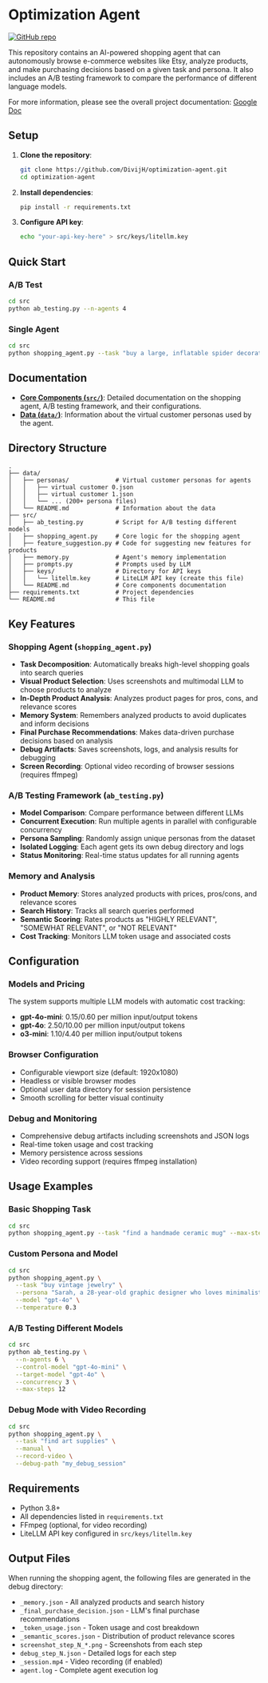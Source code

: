 # Optimization Agent

[![GitHub repo](https://img.shields.io/badge/github-repo-blue?logo=github)](https://github.com/DivijH/optimization-agent)

This repository contains an AI-powered shopping agent that can autonomously browse e-commerce websites like Etsy, analyze products, and make purchasing decisions based on a given task and persona. It also includes an A/B testing framework to compare the performance of different language models.

For more information, please see the overall project documentation: [Google Doc](https://docs.google.com/document/d/1ORWmq6GQMyoQZR7_b2S9Hs7l2A-e0Ce9f6EKy-pQ69Q/edit?tab=t.0#heading=h.4wbqtehjjc4)

## Setup

1.  **Clone the repository**:
    ```bash
    git clone https://github.com/DivijH/optimization-agent.git
    cd optimization-agent
    ```

2.  **Install dependencies**:
    ```bash
    pip install -r requirements.txt
    ```

3.  **Configure API key**:
    ```bash
    echo "your-api-key-here" > src/keys/litellm.key
    ```

## Quick Start

### A/B Test
```bash
cd src
python ab_testing.py --n-agents 4
```

### Single Agent
```bash
cd src
python shopping_agent.py --task "buy a large, inflatable spider decoration for halloween"
```

## Documentation

- **[Core Components (`src/`)](./src/README.md)**: Detailed documentation on the shopping agent, A/B testing framework, and their configurations.
- **[Data (`data/`)](./data/README.md)**: Information about the virtual customer personas used by the agent.

## Directory Structure

```
.
├── data/
│   ├── personas/             # Virtual customer personas for agents
│   │   ├── virtual customer 0.json
│   │   ├── virtual customer 1.json
│   │   └── ... (200+ persona files)
│   └── README.md             # Information about the data
├── src/
│   ├── ab_testing.py         # Script for A/B testing different models
│   ├── shopping_agent.py     # Core logic for the shopping agent
│   ├── feature_suggestion.py # Code for suggesting new features for products
│   ├── memory.py             # Agent's memory implementation
│   ├── prompts.py            # Prompts used by LLM
│   ├── keys/                 # Directory for API keys
│   │   └── litellm.key       # LiteLLM API key (create this file)
│   └── README.md             # Core components documentation
├── requirements.txt          # Project dependencies
└── README.md                 # This file
```

## Key Features

### Shopping Agent (`shopping_agent.py`)
- **Task Decomposition**: Automatically breaks high-level shopping goals into search queries
- **Visual Product Selection**: Uses screenshots and multimodal LLM to choose products to analyze
- **In-Depth Product Analysis**: Analyzes product pages for pros, cons, and relevance scores
- **Memory System**: Remembers analyzed products to avoid duplicates and inform decisions
- **Final Purchase Recommendations**: Makes data-driven purchase decisions based on analysis
- **Debug Artifacts**: Saves screenshots, logs, and analysis results for debugging
- **Screen Recording**: Optional video recording of browser sessions (requires ffmpeg)

### A/B Testing Framework (`ab_testing.py`)
- **Model Comparison**: Compare performance between different LLMs
- **Concurrent Execution**: Run multiple agents in parallel with configurable concurrency
- **Persona Sampling**: Randomly assign unique personas from the dataset
- **Isolated Logging**: Each agent gets its own debug directory and logs
- **Status Monitoring**: Real-time status updates for all running agents

### Memory and Analysis
- **Product Memory**: Stores analyzed products with prices, pros/cons, and relevance scores
- **Search History**: Tracks all search queries performed
- **Semantic Scoring**: Rates products as "HIGHLY RELEVANT", "SOMEWHAT RELEVANT", or "NOT RELEVANT"
- **Cost Tracking**: Monitors LLM token usage and associated costs

## Configuration

### Models and Pricing
The system supports multiple LLM models with automatic cost tracking:
- **gpt-4o-mini**: $0.15/$0.60 per million input/output tokens
- **gpt-4o**: $2.50/$10.00 per million input/output tokens  
- **o3-mini**: $1.10/$4.40 per million input/output tokens

### Browser Configuration
- Configurable viewport size (default: 1920x1080)
- Headless or visible browser modes
- Optional user data directory for session persistence
- Smooth scrolling for better visual continuity

### Debug and Monitoring
- Comprehensive debug artifacts including screenshots and JSON logs
- Real-time token usage and cost tracking
- Memory persistence across sessions
- Video recording support (requires ffmpeg installation)

## Usage Examples

### Basic Shopping Task
```bash
cd src
python shopping_agent.py --task "find a handmade ceramic mug" --max-steps 15
```

### Custom Persona and Model
```bash
cd src
python shopping_agent.py \
  --task "buy vintage jewelry" \
  --persona "Sarah, a 28-year-old graphic designer who loves minimalist design" \
  --model "gpt-4o" \
  --temperature 0.3
```

### A/B Testing Different Models
```bash
cd src
python ab_testing.py \
  --n-agents 6 \
  --control-model "gpt-4o-mini" \
  --target-model "gpt-4o" \
  --concurrency 3 \
  --max-steps 12
```

### Debug Mode with Video Recording
```bash
cd src
python shopping_agent.py \
  --task "find art supplies" \
  --manual \
  --record-video \
  --debug-path "my_debug_session"
```

## Requirements

- Python 3.8+
- All dependencies listed in `requirements.txt`
- FFmpeg (optional, for video recording)
- LiteLLM API key configured in `src/keys/litellm.key`

## Output Files

When running the shopping agent, the following files are generated in the debug directory:

- `_memory.json` - All analyzed products and search history
- `_final_purchase_decision.json` - LLM's final purchase recommendations  
- `_token_usage.json` - Token usage and cost breakdown
- `_semantic_scores.json` - Distribution of product relevance scores
- `screenshot_step_N_*.png` - Screenshots from each step
- `debug_step_N.json` - Detailed logs for each step
- `_session.mp4` - Video recording (if enabled)
- `agent.log` - Complete agent execution log